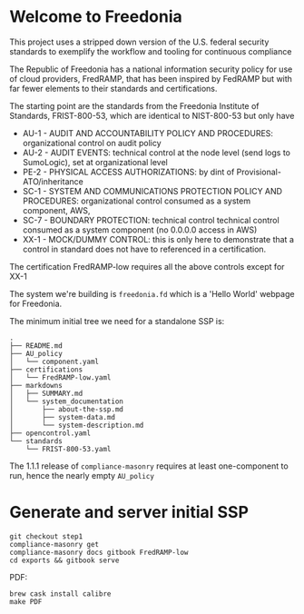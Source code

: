 Welcome to Freedonia
====================

This project uses a stripped down version of the U.S. federal security standards to exemplify the workflow and tooling for continuous compliance

The Republic of Freedonia has a national information security policy for use of cloud providers, FredRAMP, that has been inspired by FedRAMP but with far fewer elements to their standards and certifications.

The starting point are the standards from the Freedonia Institute of Standards, FRIST-800-53, which are identical to NIST-800-53 but only have

* AU-1 - AUDIT AND ACCOUNTABILITY POLICY AND PROCEDURES: organizational control on audit policy
* AU-2 - AUDIT EVENTS: technical control at the node level (send logs to SumoLogic), set at organizational level
* PE-2 - PHYSICAL ACCESS AUTHORIZATIONS: by dint of Provisional-ATO/inheritance
* SC-1 - SYSTEM AND COMMUNICATIONS PROTECTION POLICY AND PROCEDURES: organizational control consumed as a system component, AWS,
* SC-7 - BOUNDARY PROTECTION: technical control technical control consumed as a system component (no 0.0.0.0 access in AWS)
* XX-1 - MOCK/DUMMY CONTROL: this is only here to demonstrate that a control in standard does not have to referenced in a certification.

The certification FredRAMP-low requires all the above controls except for XX-1

The system we're building is `freedonia.fd` which is a 'Hello World' webpage for Freedonia.

The minimum initial tree we need for a standalone SSP is:

```
.
├── README.md
├── AU_policy
│   └── component.yaml
├── certifications
│   └── FredRAMP-low.yaml
├── markdowns
│   ├── SUMMARY.md
│   └── system_documentation
│       ├── about-the-ssp.md
│       ├── system-data.md
│       └── system-description.md
├── opencontrol.yaml
└── standards
    └── FRIST-800-53.yaml
```

The 1.1.1 release of `compliance-masonry` requires at least one-component to run, hence the nearly empty `AU_policy`

Generate and server initial SSP
============


```
git checkout step1
compliance-masonry get
compliance-masonry docs gitbook FredRAMP-low
cd exports && gitbook serve
```

PDF:
```
brew cask install calibre
make PDF
```
